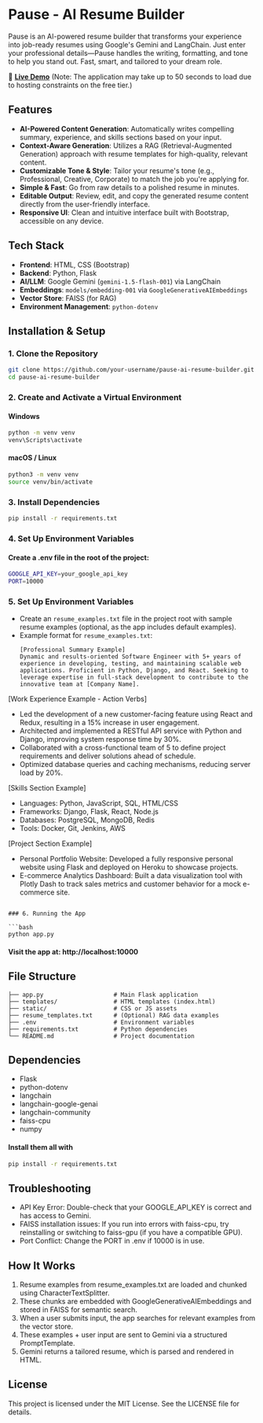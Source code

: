 # Pause - AI Resume Builder

Pause is an AI-powered resume builder that transforms your experience into job-ready resumes using Google's Gemini and LangChain. Just enter your professional details—Pause handles the writing, formatting, and tone to help you stand out. Fast, smart, and tailored to your dream role.

🔗 **[Live Demo](https://pause-33il.onrender.com/)** (Note: The application may take up to 50 seconds to load due to hosting constraints on the free tier.)

## Features

- **AI-Powered Content Generation**: Automatically writes compelling summary, experience, and skills sections based on your input.
- **Context-Aware Generation**: Utilizes a RAG (Retrieval-Augmented Generation) approach with resume templates for high-quality, relevant content.
- **Customizable Tone & Style**: Tailor your resume's tone (e.g., Professional, Creative, Corporate) to match the job you're applying for.
- **Simple & Fast**: Go from raw details to a polished resume in minutes.
- **Editable Output**: Review, edit, and copy the generated resume content directly from the user-friendly interface.
- **Responsive UI**: Clean and intuitive interface built with Bootstrap, accessible on any device.

## Tech Stack

- **Frontend**: HTML, CSS (Bootstrap)
- **Backend**: Python, Flask
- **AI/LLM**: Google Gemini (`gemini-1.5-flash-001`) via LangChain
- **Embeddings**: `models/embedding-001` via `GoogleGenerativeAIEmbeddings`
- **Vector Store**: FAISS (for RAG)
- **Environment Management**: `python-dotenv`

## Installation & Setup

### 1. Clone the Repository

```bash
git clone https://github.com/your-username/pause-ai-resume-builder.git
cd pause-ai-resume-builder
```

### 2. Create and Activate a Virtual Environment

#### Windows

```bash
python -m venv venv
venv\Scripts\activate
```

#### macOS / Linux

```bash
python3 -m venv venv
source venv/bin/activate
```

### 3. Install Dependencies

```bash
pip install -r requirements.txt
```

### 4. Set Up Environment Variables

#### Create a .env file in the root of the project:

```bash
GOOGLE_API_KEY=your_google_api_key
PORT=10000
```

### 5. Set Up Environment Variables

- Create an `resume_examples.txt` file in the project root with sample resume examples (optional, as the app includes default examples).
- Example format for `resume_examples.txt`:
  ```
  [Professional Summary Example]
  Dynamic and results-oriented Software Engineer with 5+ years of experience in developing, testing, and maintaining scalable web applications. Proficient in Python, Django, and React. Seeking to leverage expertise in full-stack development to contribute to the innovative team at [Company Name].
  ```

[Work Experience Example - Action Verbs]

- Led the development of a new customer-facing feature using React and Redux, resulting in a 15% increase in user engagement.
- Architected and implemented a RESTful API service with Python and Django, improving system response time by 30%.
- Collaborated with a cross-functional team of 5 to define project requirements and deliver solutions ahead of schedule.
- Optimized database queries and caching mechanisms, reducing server load by 20%.

[Skills Section Example]

- Languages: Python, JavaScript, SQL, HTML/CSS
- Frameworks: Django, Flask, React, Node.js
- Databases: PostgreSQL, MongoDB, Redis
- Tools: Docker, Git, Jenkins, AWS

[Project Section Example]

- Personal Portfolio Website: Developed a fully responsive personal website using Flask and deployed on Heroku to showcase projects.
- E-commerce Analytics Dashboard: Built a data visualization tool with Plotly Dash to track sales metrics and customer behavior for a mock e-commerce site.

````

### 6. Running the App

```bash
python app.py
````

#### Visit the app at: http://localhost:10000

## File Structure

```
├── app.py                    # Main Flask application
├── templates/                # HTML templates (index.html)
├── static/                   # CSS or JS assets
├── resume_templates.txt      # (Optional) RAG data examples
├── .env                      # Environment variables
├── requirements.txt          # Python dependencies
└── README.md                 # Project documentation
```

## Dependencies

- Flask
- python-dotenv
- langchain
- langchain-google-genai
- langchain-community
- faiss-cpu
- numpy

#### Install them all with

```bash
pip install -r requirements.txt
```

## Troubleshooting

- API Key Error: Double-check that your GOOGLE_API_KEY is correct and has access to Gemini.
- FAISS installation issues: If you run into errors with faiss-cpu, try reinstalling or switching to faiss-gpu (if you have a compatible GPU).
- Port Conflict: Change the PORT in .env if 10000 is in use.

## How It Works

1. Resume examples from resume_examples.txt are loaded and chunked using CharacterTextSplitter.
2. These chunks are embedded with GoogleGenerativeAIEmbeddings and stored in FAISS for semantic search.
3. When a user submits input, the app searches for relevant examples from the vector store.
4. These examples + user input are sent to Gemini via a structured PromptTemplate.
5. Gemini returns a tailored resume, which is parsed and rendered in HTML.

## License

This project is licensed under the MIT License. See the LICENSE file for details.
